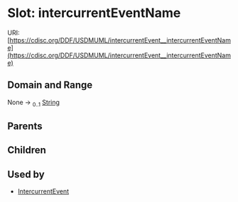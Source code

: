 
# Slot: intercurrentEventName




URI: [https://cdisc.org/DDF/USDMUML/intercurrentEvent__intercurrentEventName](https://cdisc.org/DDF/USDMUML/intercurrentEvent__intercurrentEventName)


## Domain and Range

None &#8594;  <sub>0..1</sub> [String](types/String.md)

## Parents


## Children


## Used by

 * [IntercurrentEvent](IntercurrentEvent.md)

